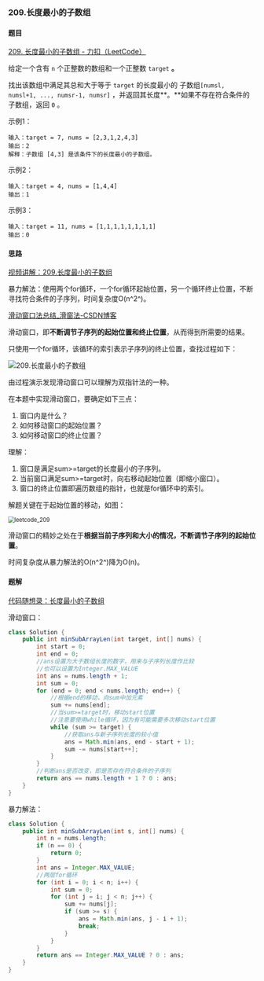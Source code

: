 ### 209.长度最小的子数组

#### 题目

[209. 长度最小的子数组 - 力扣（LeetCode）](https://leetcode.cn/problems/minimum-size-subarray-sum/description/)

给定一个含有 `n` 个正整数的数组和一个正整数 `target` **。**

找出该数组中满足其总和大于等于 `target` 的长度最小的 子数组`[numsl, numsl+1, ..., numsr-1, numsr]` ，并返回其长度**。**如果不存在符合条件的子数组，返回 `0` 。

示例1：

```
输入：target = 7, nums = [2,3,1,2,4,3]
输出：2
解释：子数组 [4,3] 是该条件下的长度最小的子数组。
```

示例2：

```
输入：target = 4, nums = [1,4,4]
输出：1
```

示例3：

```
输入：target = 11, nums = [1,1,1,1,1,1,1,1]
输出：0
```

#### 思路

[视频讲解：209.长度最小的子数组](https://www.bilibili.com/video/BV1tZ4y1q7XE)

暴力解法：使用两个for循环，一个for循环起始位置，另一个循环终止位置，不断寻找符合条件的子序列，时间复杂度O(n^2^)。

[滑动窗口法总结_滑窗法-CSDN博客](https://blog.csdn.net/Dby_freedom/article/details/89066140)

滑动窗口，即**不断调节子序列的起始位置和终止位置**，从而得到所需要的结果。

只使用一个for循环，该循环的索引表示子序列的终止位置，查找过程如下：

![209.长度最小的子数组](https://code-thinking.cdn.bcebos.com/gifs/209.%E9%95%BF%E5%BA%A6%E6%9C%80%E5%B0%8F%E7%9A%84%E5%AD%90%E6%95%B0%E7%BB%84.gif)

由过程演示发现滑动窗口可以理解为双指针法的一种。

在本题中实现滑动窗口，要确定如下三点：

1. 窗口内是什么？
2. 如何移动窗口的起始位置？
3. 如何移动窗口的终止位置？

理解：

1. 窗口是满足sum>=target的长度最小的子序列。
2. 当前窗口满足sum>=target时，向右移动起始位置（即缩小窗口）。
3. 窗口的终止位置即遍历数组的指针，也就是for循环中的索引。

解题关键在于起始位置的移动，如图：

<img src="https://code-thinking-1253855093.file.myqcloud.com/pics/20210312160441942.png" alt="leetcode_209" style="zoom:80%;" />

滑动窗口的精妙之处在于**根据当前子序列和大小的情况，不断调节子序列的起始位置**。

时间复杂度从暴力解法的O(n^2^)降为O(n)。

#### 题解

[代码随想录：长度最小的子数组](https://www.programmercarl.com/0209.长度最小的子数组.html#思路)

滑动窗口：

```java
class Solution {
    public int minSubArrayLen(int target, int[] nums) {
        int start = 0;
        int end = 0;
        //ans设置为大于数组长度的数字，用来与子序列长度作比较
        //也可以设置为Integer.MAX_VALUE
        int ans = nums.length + 1;
        int sum = 0;
        for (end = 0; end < nums.length; end++) {
            //根据end的移动，向sum中加元素
            sum += nums[end];
            //当sum>=target时，移动start位置
            //注意要使用while循环，因为有可能需要多次移动start位置
            while (sum >= target) {
                //获取ans与新子序列长度的较小值
                ans = Math.min(ans, end - start + 1);
                sum -= nums[start++];
            }
        }
        //判断ans是否改变，即是否存在符合条件的子序列
        return ans == nums.length + 1 ? 0 : ans;
    }
}
```

暴力解法：

```java
class Solution {
    public int minSubArrayLen(int s, int[] nums) {
        int n = nums.length;
        if (n == 0) {
            return 0;
        }
        int ans = Integer.MAX_VALUE;
        //两层for循环
        for (int i = 0; i < n; i++) {
            int sum = 0;
            for (int j = i; j < n; j++) {
                sum += nums[j];
                if (sum >= s) {
                    ans = Math.min(ans, j - i + 1);
                    break;
                }
            }
        }
        return ans == Integer.MAX_VALUE ? 0 : ans;
    }
}
```

### 